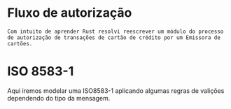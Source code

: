 # Fluxo de autorização

    Com intuito de aprender Rust resolvi reescrever um módulo do processo de autorização de transações de cartão de crédito por um Emissora de cartões.

# ISO 8583-1

Aqui iremos modelar uma ISO8583-1 aplicando algumas regras de valições dependendo do tipo da mensagem.
